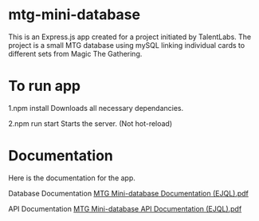 # mtg-mini-database
This is an Express.js app created for a project initiated by TalentLabs. The project is a small MTG database using mySQL linking individual cards to different sets from Magic The Gathering.

# To run app
1.npm install
Downloads all necessary dependancies.

2.npm run start
Starts the server. (Not hot-reload)

# Documentation
Here is the documentation for the app.

Database Documentation
[MTG Mini-database Documentation (EJQL).pdf](https://github.com/jintheevil/mtg-mini-database/files/11257231/MTG.Mini-database.Documentation.EJQL.pdf)

API Documentation
[MTG Mini-database API Documentation (EJQL).pdf](https://github.com/jintheevil/mtg-mini-database/files/11257230/MTG.Mini-database.API.Documentation.EJQL.pdf)
